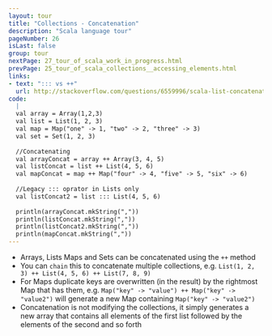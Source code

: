 ```yaml
---
layout: tour
title: "Collections - Concatenation"
description: "Scala language tour"
pageNumber: 26
isLast: false
group: tour
nextPage: 27_tour_of_scala_work_in_progress.html
prevPage: 25_tour_of_scala_collections__accessing_elements.html
links:
- text: "::: vs ++"
  url: http://stackoverflow.com/questions/6559996/scala-list-concatenation-vs
code:
  |
  val array = Array(1,2,3)   
  val list = List(1, 2, 3)  
  val map = Map("one" -> 1, "two" -> 2, "three" -> 3)   
  val set = Set(1, 2, 3)  
  
  //Concatenating   
  val arrayConcat = array ++ Array(3, 4, 5)  
  val listConcat = list ++ List(4, 5, 6)   
  val mapConcat = map ++ Map("four" -> 4, "five" -> 5, "six" -> 6)  
  
  //Legacy ::: oprator in Lists only  
  val listConcat2 = list ::: List(4, 5, 6)  
  
  println(arrayConcat.mkString(","))  
  println(listConcat.mkString(","))  
  println(listConcat2.mkString(","))  
  println(mapConcat.mkString(","))  
---
```


- Arrays, Lists Maps and Sets can be concatenated using the `++` method 
- You can `chain` this to concatenate multiple collections, e.g. `List(1, 2, 3) ++ List(4, 5, 6) ++ List(7, 8, 9)`
- For Maps duplicate keys are overwritten (in the result) by the rightmost Map that has them, e.g. `Map("key" -> "value") ++ Map("key" -> "value2")` will generate a new Map containing `Map("key" -> "value2")`
- Concatenation is not modifying the collections, it simply generates a new array that contains all elements of the first list followed by the elements of the second and so forth